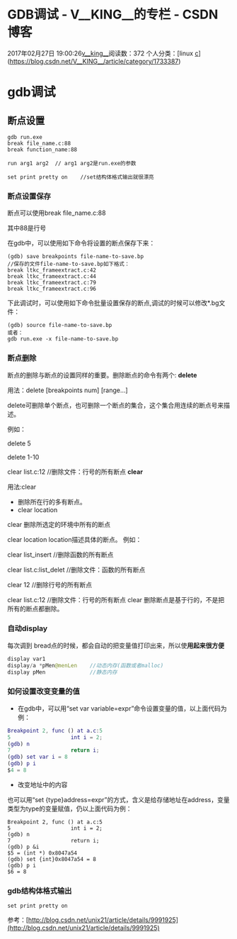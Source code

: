 # GDB调试 - V__KING__的专栏 - CSDN博客





2017年02月27日 19:00:26[v__king__](https://me.csdn.net/V__KING__)阅读数：372
个人分类：[linux																[c](https://blog.csdn.net/V__KING__/article/category/1711535)](https://blog.csdn.net/V__KING__/article/category/1733387)








# gdb调试

## 断点设置

```
gdb run.exe
break file_name.c:88
break function_name:88

run arg1 arg2  // arg1 arg2是run.exe的参数

set print pretty on    //set结构体格式输出就很漂亮
```

### 断点设置保存

断点可以使用break file_name.c:88 

其中88是行号

在gdb中，可以使用如下命令将设置的断点保存下来：

```
(gdb) save breakpoints file-name-to-save.bp
//保存的文件file-name-to-save.bp如下格式：
break ltkc_frameextract.c:42
break ltkc_frameextract.c:44
break ltkc_frameextract.c:79
break ltkc_frameextract.c:96
```

下此调试时，可以使用如下命令批量设置保存的断点,调试的时候可以修改*.bg文件：

```
(gdb) source file-name-to-save.bp
或者：
gdb run.exe -x file-name-to-save.bp
```

### 断点删除

断点的删除与断点的设置同样的重要。删除断点的命令有两个: 
**delete**

用法：delete [breakpoints num] [range…] 

delete可删除单个断点，也可删除一个断点的集合，这个集合用连续的断点号来描述。 

例如： 

delete 5 

delete 1-10 

clear list.c:12 //删除文件：行号的所有断点
**clear**

用法:clear 
- 删除所在行的多有断点。
- clear location 

clear 删除所选定的环境中所有的断点 

clear location location描述具体的断点。
例如： 

clear list_insert         //删除函数的所有断点 

clear list.c:list_delet   //删除文件：函数的所有断点 

clear 12                  //删除行号的所有断点 

clear list.c:12           //删除文件：行号的所有断点
clear 删除断点是基于行的，不是把所有的断点都删除。

### 自动display

每次调到 bread点的时候，都会自动的把变量值打印出来，所以使**用起来很方便**

```java
display var1
display/a *pMen@menLen    //动态内存(函数或者malloc)
display pMen              //静态内存
```

### 如何设置改变变量的值
- 在gdb中，可以用“set var variable=expr”命令设置变量的值，以上面代码为例：

```matlab
Breakpoint 2, func () at a.c:5
5                   int i = 2;
(gdb) n
7                   return i;
(gdb) set var i = 8
(gdb) p i
$4 = 8
```
- 改变地址中的内容 

也可以用“set {type}address=expr”的方式，含义是给存储地址在address，变量类型为type的变量赋值，仍以上面代码为例：

```
Breakpoint 2, func () at a.c:5
5                   int i = 2;
(gdb) n
7                   return i;
(gdb) p &i
$5 = (int *) 0x8047a54
(gdb) set {int}0x8047a54 = 8
(gdb) p i
$6 = 8
```

### gdb结构体格式输出
`set print pretty on`
> 
参考：[http://blog.csdn.net/unix21/article/details/9991925](http://blog.csdn.net/unix21/article/details/9991925)








